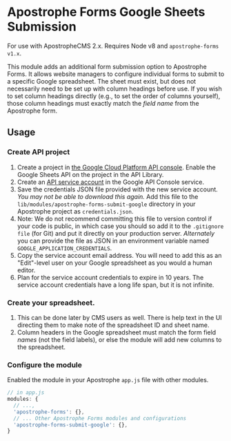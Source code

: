# Apostrophe Forms Google Sheets Submission

For use with ApostropheCMS 2.x. Requires Node v8 and `apostrophe-forms v1.x`.

This module adds an additional form submission option to Apostrophe Forms. It allows website managers to configure individual forms to submit to a specific Google spreadsheet. The sheet must exist, but does not necessarily need to be set up with column headings before use. If you wish to set column headings directly (e.g., to set the order of columns yourself), those column headings must exactly match the *field name* from the Apostrophe form.

## Usage

### Create API project

1. Create a project in [the Google Cloud Platform API console](https://console.developers.google.com/apis/dashboard). Enable the Google Sheets API on the project in the API Library.
2. Create an [API service account](https://cloud.google.com/iam/docs/service-accounts) in the Google API Console service.
3. Save the credentials JSON file provided with the new service account. *You may not be able to download this again.* Add this file to the `lib/modules/apostrophe-forms-submit-google` directory in your Apostrophe project as `credentials.json`.
  1. Note: We do not recommend committing this file to version control if your code is public, in which case you should so add it to the `.gitignore file` (for Git) and put it directly on your production server. *Alternately* you can provide the file as JSON in an environment variable named `GOOGLE_APPLICATION_CREDENTIALS`.
4. Copy the service account email address. You will need to add this as an "Edit"-level user on your Google spreadsheet as you would a human editor.
5. Plan for the service account credentials to expire in 10 years. The service account credentials have a long life span, but it is not infinite.

### Create your spreadsheet.

1. This can be done later by CMS users as well. There is help text in the UI directing them to make note of the spreadsheet ID and sheet name.
2. Column headers in the Google spreadsheet must match the form field *names* (not the field labels), or else the module will add new columns to the spreadsheet.

### Configure the module
Enabled the module in your Apostrophe `app.js` file with other modules.

```javascript
// in app.js
modules: {
  // ...,
  'apostrophe-forms': {},
  // ... Other Apostrophe Forms modules and configurations
  'apostrophe-forms-submit-google': {},
}
```

